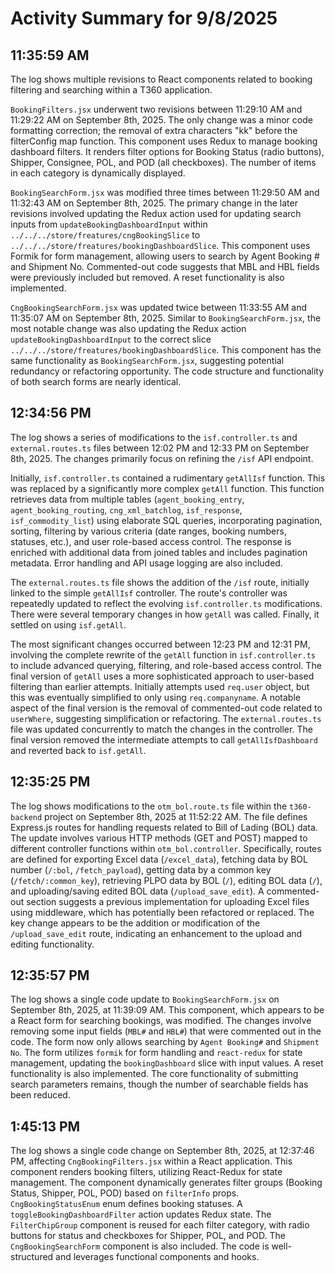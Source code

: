 # Activity Summary for 9/8/2025

## 11:35:59 AM
The log shows multiple revisions to React components related to booking filtering and searching within a T360 application.

`BookingFilters.jsx` underwent two revisions between 11:29:10 AM and 11:29:22 AM on September 8th, 2025.  The only change was a minor code formatting correction; the removal of extra characters "kk" before the filterConfig map function.  This component uses Redux to manage booking dashboard filters.  It renders filter options for Booking Status (radio buttons), Shipper, Consignee, POL, and POD (all checkboxes).  The number of items in each category is dynamically displayed.


`BookingSearchForm.jsx` was modified three times between 11:29:50 AM and 11:32:43 AM on September 8th, 2025. The primary change in the later revisions involved updating the Redux action used for updating search inputs from `updateBookingDashboardInput` within  `../../../store/freatures/cngBookingSlice` to `../../../store/freatures/bookingDashboardSlice`. This component uses Formik for form management, allowing users to search by Agent Booking # and Shipment No.  Commented-out code suggests that MBL and HBL fields were previously included but removed.  A reset functionality is also implemented.

`CngBookingSearchForm.jsx`  was updated twice between 11:33:55 AM and 11:35:07 AM on September 8th, 2025. Similar to `BookingSearchForm.jsx`, the most notable change was also updating the Redux action `updateBookingDashboardInput` to the correct slice `../../../store/freatures/bookingDashboardSlice`.  This component has the same functionality as `BookingSearchForm.jsx`, suggesting potential redundancy or refactoring opportunity. The code structure and functionality of both search forms are nearly identical.


## 12:34:56 PM
The log shows a series of modifications to the `isf.controller.ts` and `external.routes.ts` files between 12:02 PM and 12:33 PM on September 8th, 2025.  The changes primarily focus on refining the `/isf` API endpoint.

Initially,  `isf.controller.ts` contained a rudimentary `getAllIsf` function. This was replaced by a significantly more complex `getAll` function.  This function retrieves data from multiple tables (`agent_booking_entry`, `agent_booking_routing`, `cng_xml_batchlog`, `isf_response`, `isf_commodity_list`) using elaborate SQL queries,  incorporating pagination, sorting, filtering by various criteria (date ranges, booking numbers, statuses, etc.), and user role-based access control. The response is enriched with additional data from joined tables and includes pagination metadata. Error handling and API usage logging are also included.


The `external.routes.ts` file shows the addition of the `/isf` route, initially linked to the simple `getAllIsf` controller.  The route's controller was repeatedly updated to reflect the evolving `isf.controller.ts` modifications.  There were several temporary changes in how `getAll` was called. Finally, it settled on using `isf.getAll`.

The most significant changes occurred between 12:23 PM and 12:31 PM, involving the complete rewrite of the `getAll` function in `isf.controller.ts` to include advanced querying, filtering, and role-based access control.  The final version of `getAll` uses a more sophisticated approach to user-based filtering than earlier attempts.  Initially attempts used  `req.user` object, but this was eventually simplified to only using `req.companyname`.  A notable aspect of the final version is the removal of commented-out code related to `userWhere`, suggesting simplification or refactoring.  The  `external.routes.ts` file was updated concurrently to match the changes in the controller.  The final version removed the intermediate attempts to call `getAllIsfDashboard` and reverted back to `isf.getAll`.


## 12:35:25 PM
The log shows modifications to the `otm_bol.route.ts` file within the `t360-backend` project on September 8th, 2025 at 11:52:22 AM.  The file defines Express.js routes for handling requests related to Bill of Lading (BOL) data.  The update involves various HTTP methods (GET and POST) mapped to different controller functions within `otm_bol.controller`.  Specifically, routes are defined for exporting Excel data (`/excel_data`), fetching data by BOL number (`/:bol`, `/fetch_payload`), getting data by a common key (`/fetch/:common_key`), retrieving PLPO data by BOL (`/`), editing BOL data (`/`), and uploading/saving edited BOL data (`/upload_save_edit`). A commented-out section suggests a previous implementation for uploading Excel files using middleware, which has potentially been refactored or replaced.  The key change appears to be the addition or modification of the `/upload_save_edit` route, indicating an enhancement to the upload and editing functionality.


## 12:35:57 PM
The log shows a single code update to `BookingSearchForm.jsx` on September 8th, 2025, at 11:39:09 AM.  This component, which appears to be a React form for searching bookings, was modified.  The changes involve removing some input fields (`MBL#` and `HBL#`) that were commented out in the code. The form now only allows searching by `Agent Booking#` and `Shipment No`.  The form utilizes `formik` for form handling and `react-redux` for state management, updating the `bookingDashboard` slice with input values.  A reset functionality is also implemented.  The core functionality of submitting search parameters remains, though the number of searchable fields has been reduced.


## 1:45:13 PM
The log shows a single code change on September 8th, 2025, at 12:37:46 PM, affecting `CngBookingFilters.jsx` within a React application.  This component renders booking filters, utilizing React-Redux for state management.  The component dynamically generates filter groups (Booking Status, Shipper, POL, POD) based on `filterInfo` props.  `CngBookingStatusEnum` enum defines booking statuses.  A `toggleBookingDashboardFilter` action updates Redux state. The `FilterChipGroup` component is reused for each filter category, with radio buttons for status and checkboxes for Shipper, POL, and POD.  The `CngBookingSearchForm` component is also included.  The code is well-structured and leverages functional components and hooks.
